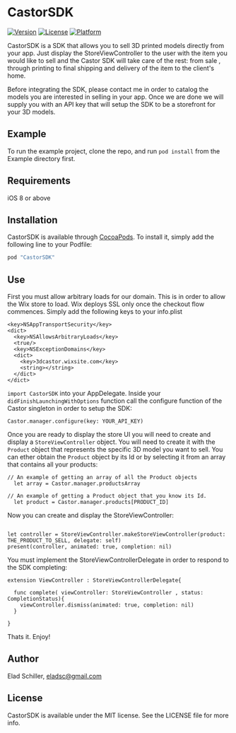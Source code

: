 # CastorSDK

[![Version](https://img.shields.io/cocoapods/v/CastorSDK.svg?style=flat)](http://cocoapods.org/pods/CastorSDK)
[![License](https://img.shields.io/cocoapods/l/CastorSDK.svg?style=flat)](http://cocoapods.org/pods/CastorSDK)
[![Platform](https://img.shields.io/cocoapods/p/CastorSDK.svg?style=flat)](http://cocoapods.org/pods/CastorSDK)

CastorSDK is a SDK that allows you to sell 3D printed models directly from your app. Just display the StoreViewController to the user with the item you would like to sell and the Castor SDK will take care of the rest: from sale , through printing to final shipping and delivery of the item to the client's home.

Before integrating the SDK, please contact me in order to catalog the models you are interested in selling in your app. Once we are done we will supply you with an API key that will setup the SDK to be a storefront for your 3D models.

## Example

To run the example project, clone the repo, and run `pod install` from the Example directory first.

## Requirements

iOS 8 or above

## Installation

CastorSDK is available through [CocoaPods](http://cocoapods.org). To install
it, simply add the following line to your Podfile:

```ruby
pod "CastorSDK"
```
## Use
First you must allow arbitrary loads for our domain. This is in order to allow the Wix store  to load. Wix deploys SSL only once the checkout flow commences. Simply add the following keys to your info.plist

```
<key>NSAppTransportSecurity</key>
<dict>
  <key>NSAllowsArbitraryLoads</key>
  <true/>
  <key>NSExceptionDomains</key>
  <dict>
    <key>3dcastor.wixsite.com</key>
    <string></string>
  </dict>
</dict>
```

`import CastorSDK` into your AppDelegate. Inside your `didFinishLaunchingWithOptions` function call the configure function of the Castor singleton in order to setup the SDK:

```
Castor.manager.configure(key: YOUR_API_KEY)
```

Once you are ready to display the store UI you will need to create and display a `StoreViewController` object. You will need to create it with the `Product` object that represents the specific 3D model you want to sell. You can ether obtain the `Product` object by its Id or by selecting it from an array that contains all your products:

```
// An example of getting an array of all the Product objects
  let array = Castor.manager.productsArray

// An example of getting a Product object that you know its Id.
  let product = Castor.manager.products[PRODUCT_ID]
```
Now you can create and display the StoreViewController:

```

let controller = StoreViewController.makeStoreViewController(product: THE_PRODUCT_TO_SELL, delegate: self)
present(controller, animated: true, completion: nil)

```

You must implement the StoreViewControllerDelegate in order to respond to the SDK completing:

```
extension ViewController : StoreViewControllerDelegate{

  func complete( viewController: StoreViewController , status: CompletionStatus){
    viewController.dismiss(animated: true, completion: nil)
  }

}

```

Thats it. Enjoy!


## Author

Elad Schiller, eladsc@gmail.com

## License

CastorSDK is available under the MIT license. See the LICENSE file for more info.
